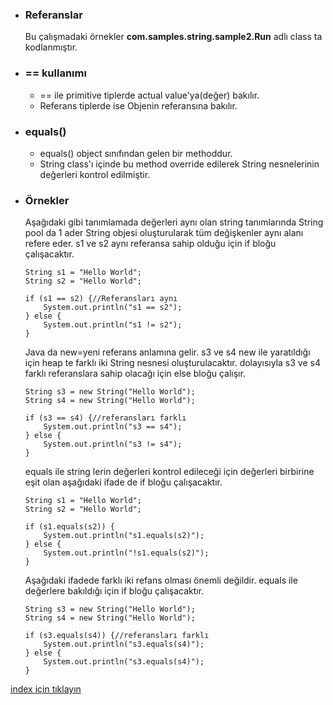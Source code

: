 * ### Referanslar
    Bu çalışmadaki örnekler **com.samples.string.sample2.Run** adlı class ta kodlanmıştır.

* ### == kullanımı 
    - == ile primitive tiplerde actual value'ya(değer) bakılır.
    - Referans tiplerde ise Objenin referansına bakılır.
    
* ### equals()
    - equals() object sınıfından gelen bir methoddur.
    - String class'ı içinde bu method override edilerek String nesnelerinin değerleri kontrol edilmiştir.

* ### Örnekler
    Aşağıdaki gibi tanımlamada değerleri aynı olan string tanımlarında  String pool da 1 ader String objesi oluşturularak tüm değişkenler aynı alanı refere eder.
    s1 ve s2 aynı referansa sahip olduğu için if bloğu çalışacaktır.
    ```
    String s1 = "Hello World";
    String s2 = "Hello World";
    
    if (s1 == s2) {//Referansları aynı
        System.out.println("s1 == s2");
    } else {
        System.out.println("s1 != s2");
    }
    ```
    
    Java da new=yeni referans anlamına gelir. s3 ve s4 new ile yaratıldığı için heap te  farklı iki String nesnesi oluşturulacaktır.
    dolayısıyla s3 ve s4 farklı referanslara sahip olacağı için else bloğu çalışır.
    ```
    String s3 = new String("Hello World");
    String s4 = new String("Hello World");
    
    if (s3 == s4) {//referansları farklı
        System.out.println("s3 == s4");
    } else {
        System.out.println("s3 != s4");
    }
    ```
    
    equals ile string lerin değerleri kontrol edileceği için değerleri birbirine eşit olan aşağıdaki ifade de if bloğu çalışacaktır.
    ```
    String s1 = "Hello World";
    String s2 = "Hello World";
    
    if (s1.equals(s2)) {
        System.out.println("s1.equals(s2)");
    } else {
        System.out.println("!s1.equals(s2)");
    }
    ```
    
    Aşağıdaki ifadede farklı iki refans olması önemli değildir. equals ile değerlere bakıldığı için if bloğu çalışacaktır.
    ```
    String s3 = new String("Hello World");
    String s4 = new String("Hello World");
    
    if (s3.equals(s4)) {//referansları farklı
        System.out.println("s3.equals(s4)");
    } else {
        System.out.println("s3.equals(s4)");
    }
    ```
[index için tıklayın](../README.md)
